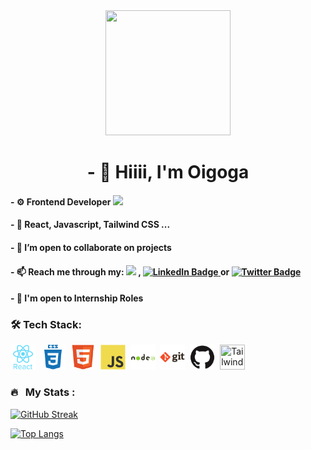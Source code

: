 <div id="header" align="center">
  <img src="https://media.giphy.com/media/qT3NpahR7tGnOqqjng/giphy.gif" width="200" height="200"/>
</div>
<h1 align="center">- 👋 Hiiii,  I'm Oigoga</h1> 
<h4>- ⚙ Frontend Developer <img src="https://media.giphy.com/media/WUlplcMpOCEmTGBtBW/giphy.gif" width="30"> </h4>
<h4>- 🌱 React, Javascript, Tailwind CSS ...</h4>
<h4>- 💞️ I’m open to collaborate on projects</h4> 
<h4>- 📫 Reach me through my: <a href = "mailto: abc@example.com"> <img src="https://img.shields.io/badge/Gmail-D14836?style=for-the-badge&logo=gmail&logoColor=white"/></a> , <a href="https://www.linkedin.com/in/oigoga-aba-509aa117b/">
    <img src="https://img.shields.io/badge/LinkedIn-blue?style=for-the-badge&logo=linkedin&logoColor=white" alt="LinkedIn Badge"/>
  </a>or <a href="https://twitter.com/oigoga_a">
    <img src="https://img.shields.io/badge/Twitter-blue?style=for-the-badge&logo=twitter&logoColor=white" alt="Twitter Badge"/>
  </a>  </h4>
<h4>- 📌 I'm open to Internship Roles</h4>

<h3>🛠 Tech Stack: </h3>
<div>
  <img src="https://github.com/devicons/devicon/blob/master/icons/react/react-original-wordmark.svg" title="React" alt="React" width="40" height="40"/>&nbsp;
  <img src="https://github.com/devicons/devicon/blob/master/icons/css3/css3-plain-wordmark.svg"  title="CSS3" alt="CSS" width="40" height="40"/>&nbsp;
  <img src="https://github.com/devicons/devicon/blob/master/icons/html5/html5-original.svg" title="HTML5" alt="HTML" width="40" height="40"/>&nbsp;
  <img src="https://github.com/devicons/devicon/blob/master/icons/javascript/javascript-original.svg" title="JavaScript" alt="JavaScript" width="40" height="40"/>&nbsp;
  <img src="https://github.com/devicons/devicon/blob/master/icons/nodejs/nodejs-original-wordmark.svg" title="NodeJS" alt="NodeJS" width="40" height="40"/>&nbsp;
  <img src="https://github.com/devicons/devicon/blob/master/icons/git/git-original-wordmark.svg" title="Git" **alt="Git" width="40" height="40"/>&nbsp;
  <img src="https://github.com/devicons/devicon/blob/master/icons/github/github-original.svg" title="Github" **alt="Github" width="40" height="40"/>&nbsp;
  <img src="https://cdn.jsdelivr.net/gh/devicons/devicon/icons/tailwindcss/tailwindcss-plain.svg" title="Tailwind" width=40" height="40" />&nbsp;
</div>

### 🔥 &nbsp; My Stats :
[![GitHub Streak](http://github-readme-streak-stats.herokuapp.com?user=oigoga&theme=dark&background=000000)](https://git.io/streak-stats)

[![Top Langs](https://github-readme-stats.vercel.app/api/top-langs/?username=oigoga&layout=compact&theme=vision-friendly-dark)](https://github.com/anuraghazra/github-readme-stats)

                                                                                                                                        
                                                                                                                                        
<!-- BLOG-POST-LIST:START -->
<!-- BLOG-POST-LIST:END -->                                                                                                                                        

